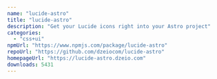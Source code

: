 ```yaml
---
name: "lucide-astro"
title: "lucide-astro"
description: "Get your Lucide icons right into your Astro project"
categories:
  - "css+ui"
npmUrl: "https://www.npmjs.com/package/lucide-astro"
repoUrl: "https://github.com/dzeiocom/lucide-astro"
homepageUrl: "https://lucide-astro.dzeio.com"
downloads: 5431
---
```

